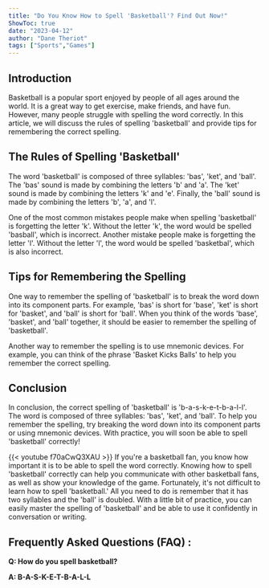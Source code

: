 ```yaml
---
title: "Do You Know How to Spell 'Basketball'? Find Out Now!"
ShowToc: true 
date: "2023-04-12"
author: "Dane Theriot" 
tags: ["Sports","Games"]
---
```

## Introduction
Basketball is a popular sport enjoyed by people of all ages around the world. It is a great way to get exercise, make friends, and have fun. However, many people struggle with spelling the word correctly. In this article, we will discuss the rules of spelling 'basketball' and provide tips for remembering the correct spelling.

## The Rules of Spelling 'Basketball'
The word 'basketball' is composed of three syllables: 'bas', 'ket', and 'ball'. The 'bas' sound is made by combining the letters 'b' and 'a'. The 'ket' sound is made by combining the letters 'k' and 'e'. Finally, the 'ball' sound is made by combining the letters 'b', 'a', and 'l'.

One of the most common mistakes people make when spelling 'basketball' is forgetting the letter 'k'. Without the letter 'k', the word would be spelled 'basball', which is incorrect. Another mistake people make is forgetting the letter 'l'. Without the letter 'l', the word would be spelled 'basketbal', which is also incorrect. 

## Tips for Remembering the Spelling
One way to remember the spelling of 'basketball' is to break the word down into its component parts. For example, 'bas' is short for 'base', 'ket' is short for 'basket', and 'ball' is short for 'ball'. When you think of the words 'base', 'basket', and 'ball' together, it should be easier to remember the spelling of 'basketball'.

Another way to remember the spelling is to use mnemonic devices. For example, you can think of the phrase 'Basket Kicks Balls' to help you remember the correct spelling. 

## Conclusion
In conclusion, the correct spelling of 'basketball' is 'b-a-s-k-e-t-b-a-l-l'. The word is composed of three syllables: 'bas', 'ket', and 'ball'. To help you remember the spelling, try breaking the word down into its component parts or using mnemonic devices. With practice, you will soon be able to spell 'basketball' correctly!

{{< youtube f70aCwQ3XAU >}} 
If you're a basketball fan, you know how important it is to be able to spell the word correctly. Knowing how to spell 'basketball' correctly can help you communicate with other basketball fans, as well as show your knowledge of the game. Fortunately, it's not difficult to learn how to spell 'basketball.' All you need to do is remember that it has two syllables and the 'ball' is doubled. With a little bit of practice, you can easily master the spelling of 'basketball' and be able to use it confidently in conversation or writing.

## Frequently Asked Questions (FAQ) :
**Q: How do you spell basketball?**

**A: B-A-S-K-E-T-B-A-L-L**





